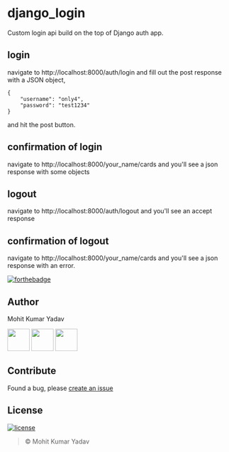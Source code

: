 # django_login
Custom login api build on the top of Django auth app.



## login
navigate to http://localhost:8000/auth/login and fill out the post response with a JSON object,
```
{
    "username": "only4",
    "password": "test1234"
}
```
and hit the post button.

## confirmation of login
navigate to http://localhost:8000/your_name/cards and you'll see a json response with some objects

## logout
navigate to http://localhost:8000/auth/logout and you'll see an accept response


## confirmation of logout
navigate to http://localhost:8000/your_name/cards and you'll see a json response with an error.


[![forthebadge](http://forthebadge.com/images/badges/built-with-love.svg)](https://github.com/SolidScript/django_login)
## Author

Mohit Kumar Yadav

[<img src="https://image.flaticon.com/icons/svg/34/34238.svg" width="50" padding="10">](https://twitter.com/mukulkyadav)
[<img src="https://www.shareicon.net/download/2015/11/02/665921_internet.svg" width="50" padding="10">](https://linkedin.com/in/mohitkyadav)
[<img src="https://upload.wikimedia.org/wikipedia/commons/9/91/Octicons-mark-github.svg" width="50" padding="10">](https://github.com/mohitkyadav)

## Contribute
Found a bug, please [create an issue](https://github.com/mohitkyadav/algos-ngular/issues/new)

## License

[![license](https://img.shields.io/github/license/mashape/apistatus.svg)](#)
> © Mohit Kumar Yadav
